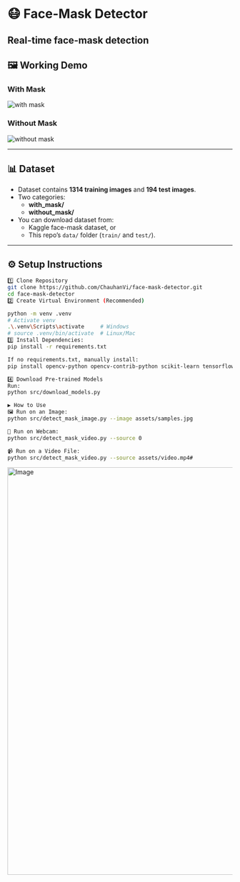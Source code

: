 # 😷 Face-Mask Detector
Real-time **face-mask detection** 
---

## 🖼️ Working Demo
### With Mask
![with mask](samples/with_mask.jpg)

### Without Mask
![without mask](samples/without_mask.jpg)

---

## 📊 Dataset
- Dataset contains **1314 training images** and **194 test images**.  
- Two categories:  
  - **with_mask/**  
  - **without_mask/**  
- You can download dataset from:  
  - Kaggle face-mask dataset, or  
  - This repo’s `data/` folder (`train/` and `test/`).  

---

## ⚙️ Setup Instructions
```bash
1️⃣ Clone Repository
git clone https://github.com/ChauhanVi/face-mask-detector.git
cd face-mask-detector
2️⃣ Create Virtual Environment (Recommended)

python -m venv .venv
# Activate venv
.\.venv\Scripts\activate     # Windows
# source .venv/bin/activate  # Linux/Mac
3️⃣ Install Dependencies:
pip install -r requirements.txt

If no requirements.txt, manually install:
pip install opencv-python opencv-contrib-python scikit-learn tensorflow keras joblib imutils numpy

4️⃣ Download Pre-trained Models
Run:
python src/download_models.py

▶️ How to Use
🖼️ Run on an Image:
python src/detect_mask_image.py --image assets/samples.jpg

🎥 Run on Webcam:
python src/detect_mask_video.py --source 0

📹 Run on a Video File:
python src/detect_mask_video.py --source assets/video.mp4#
```
<img width="847" height="913" alt="Image" src="https://github.com/user-attachments/assets/64bdac51-da35-4dc8-9497-9b752504d265" />


